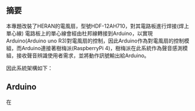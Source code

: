 ## 摘要
本專題改裝了HERAN的電風扇，型號HDF-12AH710，對其電路板進行焊接(焊上單心線)
電路板上的單心線會經由杜邦線轉接到Arduino，以實現Arduino(Arduino uno R3)對電風扇的控制，因此Arduino作為對電風扇的控制模組，而Arduino連接著樹梅派(RaspberryPi 4)，樹梅派在此系統作為聲音感測模組，接收聲音辨識使用者需求，並將動作訊號輸出給Arduino。

因此系統架構如下：

## Arduino
在
